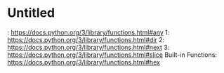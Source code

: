 # Untitled

: https://docs.python.org/3/library/functions.html#any
 1: https://docs.python.org/3/library/functions.html#dir
 2: https://docs.python.org/3/library/functions.html#next
 3: https://docs.python.org/3/library/functions.html#slice
Built-in Functions: https://docs.python.org/3/library/functions.html#hex